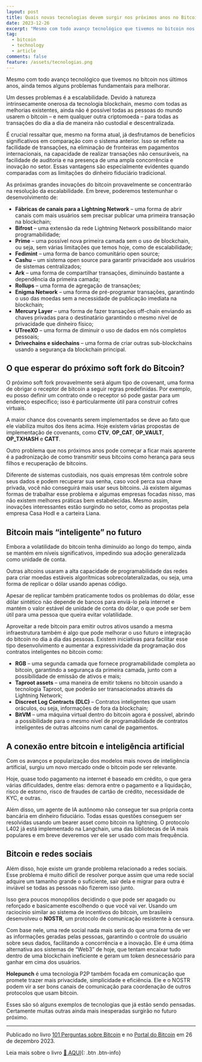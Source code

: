 ```yaml
---
layout: post
title: Quais novas tecnologias devem surgir nos próximos anos no Bitcoin?
date: 2023-12-26
excerpt: "Mesmo com todo avanço tecnológico que tivemos no bitcoin nos últimos anos, ainda temos alguns problemas fundamentais para melhorar."
tag:
  - bitcoin
  - technology
  - article
comments: false
feature: /assets/tecnologias.png
---
```


Mesmo com todo avanço tecnológico que tivemos no bitcoin nos últimos anos, ainda temos alguns problemas fundamentais para melhorar. 

Um desses problemas é a escalabilidade. Devido à natureza intrinsecamente onerosa da tecnologia blockchain, mesmo com todas as melhorias existentes, ainda não é possível todas as pessoas do mundo usarem o bitcoin – e nem qualquer outra criptomoeda – para todas as transações do dia a dia de maneira não custodial e descentralizada.

É crucial ressaltar que, mesmo na forma atual, já desfrutamos de benefícios significativos em comparação com o sistema anterior. Isso se reflete na facilidade de transações, na eliminação de fronteiras em pagamentos internacionais, na capacidade de realizar transações não censuráveis, na facilidade de auditoria e na presença de uma ampla concorrência e inovação no setor. Essas vantagens são especialmente evidentes quando comparadas com as limitações do dinheiro fiduciário tradicional.

As próximas grandes inovações do bitcoin provavelmente se concentrarão na resolução da escalabilidade. Em breve, poderemos testemunhar o desenvolvimento de:

- **Fábricas de canais para a Lightning Network** – uma forma de abrir canais com mais usuários sem precisar publicar uma primeira transação na blockchain;
- **Bifrost** – uma extensão da rede Lightning Network possibilitando maior programabilidade;
- **Prime** – uma possível nova primeira camada sem o uso de blockchain, ou seja, sem várias limitações que temos hoje, como de escalabilidade;
- **Fedimint** – uma forma de banco comunitário open source;
- **Cashu** – um sistema open source para garantir privacidade aos usuários de sistemas centralizados;
- **Ark** – uma forma de compartilhar transações, diminuindo bastante a dependência da primeira camada;
- **Rollups** – uma forma de agregação de transações;
- **Enigma Network** – uma forma de pré-programar transações, garantindo o uso das moedas sem a necessidade de publicação imediata na blockchain;
- **Mercury Layer** – uma forma de fazer transações off-chain enviando as chaves privadas para o destinatário garantindo o mesmo nível de privacidade que dinheiro físico;
- **UTreeXO** – uma forma de diminuir o uso de dados em nós completos pessoais;
- **Drivechains e sidechains** – uma forma de criar outras sub-blockchains usando a segurança da blockchain principal.

## O que esperar do próximo soft fork do Bitcoin?

O próximo soft fork provavelmente será algum tipo de covenant, uma forma de obrigar o receptor de bitcoin a seguir regras predefinidas. Por exemplo, eu posso definir um contrato onde o receptor só pode gastar para um endereço específico; isso é particularmente útil para construir cofres virtuais.

A maior chance dos covenants serem implementados se deve ao fato que ele viabiliza muitos dos itens acima. Hoje existem várias propostas de implementação de covenants, como **CTV**, **OP_CAT**, **OP_VAULT**, **OP_TXHASH** e **CATT**.

Outro problema que nos próximos anos pode começar a ficar mais aparente é a padronização de como transmitir seus bitcoins como herança para seus filhos e recuperação de bitcoins.

Diferente de sistemas custodiais, nos quais empresas têm controle sobre seus dados e podem recuperar sua senha, caso você perca sua chave privada, você não conseguirá mais usar seus bitcoins. Já existem algumas formas de trabalhar esse problema e algumas empresas focadas nisso, mas não existem melhores práticas bem estabelecidas. Mesmo assim, inovações interessantes estão surgindo no setor, como as propostas pela empresa Casa Hodl e a carteira Liana.

## Bitcoin mais “inteligente” no futuro

Embora a volatilidade do bitcoin tenha diminuído ao longo do tempo, ainda se mantém em níveis significativos, impedindo sua adoção generalizada como unidade de conta.

Outras altcoins usaram a alta capacidade de programabilidade das redes para criar moedas estáveis algorítmicas sobrecolateralizadas, ou seja, uma forma de replicar o dólar usando apenas código.

Apesar de replicar também praticamente todos os problemas do dólar, esse dólar sintético não depende de bancos para enviá-lo pela internet e mantém o valor estável de unidade de conta do dólar, o que pode ser bem útil para uma pessoa que queira evitar volatilidade.

Aproveitar a rede bitcoin para emitir outros ativos usando a mesma infraestrutura também é algo que pode melhorar o uso futuro e integração do bitcoin no dia a dia das pessoas. Existem iniciativas para facilitar esse tipo desenvolvimento e aumentar a expressividade da programação dos contratos inteligentes no bitcoin como:

- **RGB** – uma segunda camada que fornece programabilidade completa ao bitcoin, garantindo a segurança da primeira camada, junto com a possibilidade de emissão de ativos e mais;
- **Taproot assets** – uma maneira de emitir tokens no bitcoin usando a tecnologia Taproot, que poderão ser transacionados através da Lightning Network;
- **Discreet Log Contracts (DLC)** – Contratos inteligentes que usam oráculos, ou seja, informações de fora da blockchain; 
- **BitVM** – uma máquina virtual dentro do bitcoin agora é possível, abrindo a possibilidade para o mesmo nível de programabilidade de contratos inteligentes de outras altcoins num canal de pagamentos.

## A conexão entre bitcoin e inteligência artificial

Com os avanços e popularização dos modelos mais novos de inteligência artificial, surgiu um novo mercado onde o bitcoin pode ser relevante.

Hoje, quase todo pagamento na internet é baseado em crédito, o que gera várias dificuldades, dentre elas: demora entre o pagamento e a liquidação, risco de estorno, risco de fraudes de cartão de crédito, necessidade de KYC, e outras.

Além disso, um agente de IA autônomo não consegue ter sua própria conta bancária em dinheiro fiduciário. Todas essas questões conseguem ser resolvidas usando um bearer asset como bitcoin na lightning. O protocolo L402 já está implementado na Langchain, uma das bibliotecas de IA mais populares e em breve deveremos ver ele ser usado com mais frequência.

## Bitcoin e redes sociais

Além disso, hoje existe um grande problema relacionado a redes sociais. Esse problema é muito difícil de resolver porque assim que uma rede social adquire um tamanho grande o suficiente, sair dela e migrar para outra é inviável se todas as pessoas não fizerem isso junto.

Isso gera poucos monopólios decidindo o que pode ser apagado ou reforçado e basicamente escolhendo o que você vai ver. Usando um raciocínio similar ao sistema de incentivos do bitcoin, um brasileiro desenvolveu o **NOSTR**, um protocolo de comunicação resistente à censura. 

Com base nele, uma rede social nada mais seria do que uma forma de ver as informações geradas pelas pessoas, garantindo o controle do usuário sobre seus dados, facilitando a concorrência e a inovação. Ele é uma ótima alternativa aos sistemas de “Web3” de hoje, que tentam encaixar tudo dentro de uma blockchain ineficiente e geram um token desnecessário para ganhar em cima dos usuários. 

**Holepunch** é uma tecnologia P2P também focada em comunicação que promete trazer mais privacidade, simplicidade e eficiência. Ele e o NOSTR podem vir a ser bons canais de comunicação para coordenação de outros protocolos que usam bitcoin.

Esses são só alguns exemplos de tecnologias que já estão sendo pensadas. Certamente muitas outras ainda mais inesperadas surgirão no futuro próximo.

---

Publicado no livro [101 Perguntas sobre Bitcoin](https://bitcoin101.site) e no [Portal do Bitcoin](https://portaldobitcoin.uol.com.br/quais-novas-tecnologias-devem-surgir-nos-proximos-anos-no-bitcoin/) em 26 de dezembro 2023.

Leia mais sobre o livro [📖 AQUI](https://bitcoin101.site){: .btn .btn-info}